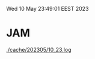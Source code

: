 Wed 10 May 23:49:01 EEST 2023
# JAM
<a href='./cache/202305/10_23.log'>./cache/202305/10_23.log</a>
